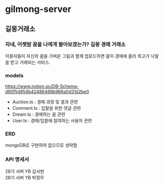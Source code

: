 # gilmong-server

## 길몽거래소

### 자네, 어젯밤 꿈을 나에게 팔아보겠는가? 길몽 경매 거래소

이용자들이 자신의 꿈을 가벼운 그림과 함께 업로드하면 꿈이 경매에 올라 최고가 낙찰을 받고 거래되는 서비스.

### models

https://www.notion.so/DB-Schema-d90f5d854b42486488b966a0d31d2be0

- Auction.ts : 경매 과정 및 결과 관련
- Comment.ts : 입찰을 위한 댓글 관련
- Dream.ts : 경매하는 꿈 관련
- User.ts : 경매/입찰에 참여하는 사용자 관련

### ERD

mongoDB로 구현하여 없으므로 생략함

### API 명세서

28기 서버 YB 김서현  
28기 서버 YB 박정무
